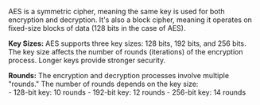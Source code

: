 AES is a symmetric cipher, meaning the same key is used for both encryption and decryption. It's also a block cipher, meaning it operates on fixed-size blocks of data (128 bits in the case of AES).
    
**Key Sizes:** AES supports three key sizes: 128 bits, 192 bits, and 256 bits. The key size affects the number of rounds (iterations) of the encryption process. Longer keys provide stronger security.
    
**Rounds:** The encryption and decryption processes involve multiple "rounds." The number of rounds depends on the key size:    
    - 128-bit key: 10 rounds
    - 192-bit key: 12 rounds
    - 256-bit key: 14 rounds

